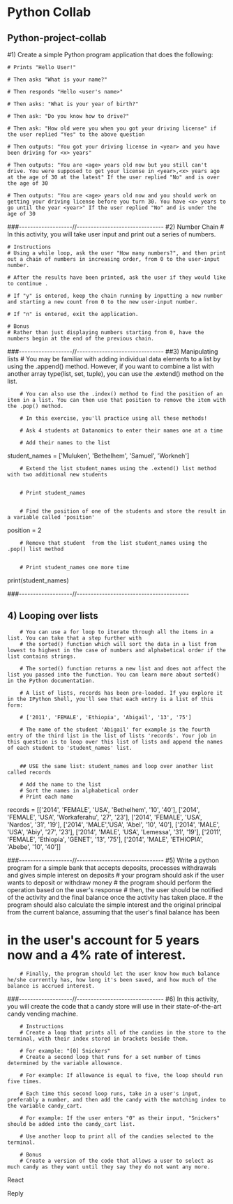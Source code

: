 # Python Collab
## Python-project-collab
#1) Create a simple Python program application that does the following:

    # Prints "Hello User!"

    # Then asks "What is your name?"

    # Then responds "Hello <user's name>"

    # Then asks: "What is your year of birth?"

    # Then ask: "Do you know how to drive?"

    # Then ask: "How old were you when you got your driving license" if the user replied "Yes" to the above question

    # Then outputs: "You got your driving license in <year> and you have been driving for <x> years" 

    # Then outputs: "You are <age> years old now but you still can't drive. You were supposed to get your license in <year>,<x> years ago at the age of 30 at the latest" If the user replied "No" and is over the age of 30

    # Then outputs: "You are <age> years old now and you should work on getting your driving license before you turn 30. You have <x> years to go until the year <year>" If the user replied "No" and is under the age of 30
    

###-------------------//-------------------------------
#2) Number Chain
    # In this activity, you will take user input and print out a series of numbers.

    # Instructions
    # Using a while loop, ask the user "How many numbers?", and then print out a chain of numbers in increasing order, from 0 to the user-input number.

    # After the results have been printed, ask the user if they would like to continue .

    # If "y" is entered, keep the chain running by inputting a new number and starting a new count from 0 to the new user-input number.

    # If "n" is entered, exit the application.

    # Bonus
    # Rather than just displaying numbers starting from 0, have the numbers begin at the end of the previous chain.

###-------------------//-------------------------------
##3) Manipulating lists 
        # You may be familiar with adding individual data elements to a list by using the .append() method. However, if you want to combine a list with another array type(list, set, tuple), you can use the .extend() method on the list.

        # You can also use the .index() method to find the position of an item in a list. You can then use that position to remove the item with the .pop() method.

        # In this exercise, you'll practice using all these methods!

        # Ask 4 students at Datanomics to enter their names one at a time
        
        # Add their names to the list

student_names = ['Muluken', 'Bethelhem', 'Samuel', 'Workneh']

        # Extend the list student_names using the .extend() list method with two additional new students 


        # Print student_names


        # Find the position of one of the students and store the result in a variable called 'position'
       
position = 2

        # Remove that student  from the list student_names using the .pop() list method
       

        # Print student_names one more time

print(student_names)

###-------------------//----------------------------------------

## 4) Looping over lists
        # You can use a for loop to iterate through all the items in a list. You can take that a step further with 
        # the sorted() function which will sort the data in a list from lowest to highest in the case of numbers and alphabetical order if the list contains strings. 

        # The sorted() function returns a new list and does not affect the list you passed into the function. You can learn more about sorted() in the Python documentation.

        # A list of lists, records has been pre-loaded. If you explore it in the IPython Shell, you'll see that each entry is a list of this form:

        # ['2011', 'FEMALE', 'Ethiopia', 'Abigail', '13', '75']

        # The name of the student 'Abigail' for example is the fourth entry of the third list in the list of lists 'records'. Your job in this question is to loop over this list of lists and append the names of each student to 'student_names' list.


        ## USE the same list: student_names and loop over another list called records

        # Add the name to the list
        # Sort the names in alphabetical order
        # Print each name

records = [['2014', 'FEMALE', 'USA', 'Bethelhem', '10', '40'], ['2014', 'FEMALE', 'USA', 'Workaferahu', '27', '23'], ['2014', 'FEMALE', 'USA', 'Nardos', '31', '19'], ['2014', 'MALE','USA', 'Abel', '10', '40'], ['2014', 'MALE', 'USA', 'Abiy', '27', '23'], ['2014', 'MALE', 'USA', 'Lemessa', '31', '19'], ['2011', 'FEMALE', 'Ethiopia', 'GENET', '13', '75'], ['2014', 'MALE', 'ETHIOPIA', 'Abebe', '10', '40']]

###-------------------//-------------------------------
#5) Write a python program for a simple bank that accepts deposits, processes withdrawals and gives simple interest on deposits
        # your program should ask if the user wants to deposit or withdraw money
        # the program should perform the operation based on the user's response
        # then, the user should be notified of the activity and the final balance once the activity has taken place. 
        # the program should also calculate the simple interest and the original principal from the current balance, assuming that the user's final balance has been 
# in the user's account for 5 years now and a 4% rate of interest.
        # Finally, the program should let the user know how much balance he/she currently has, how long it's been saved, and how much of the balance is accrued interest.

###-------------------//-------------------------------
#6) In this activity, you will create the code that a candy store will use in their state-of-the-art candy vending machine.

        # Instructions
        # Create a loop that prints all of the candies in the store to the terminal, with their index stored in brackets beside them.

        # For example: "[0] Snickers"
        # Create a second loop that runs for a set number of times determined by the variable allowance.

        # For example: If allowance is equal to five, the loop should run five times.

        # Each time this second loop runs, take in a user's input, preferably a number, and then add the candy with the matching index to the variable candy_cart.

        # For example: If the user enters "0" as their input, "Snickers" should be added into the candy_cart list.

        # Use another loop to print all of the candies selected to the terminal.

        # Bonus
        # Create a version of the code that allows a user to select as much candy as they want until they say they do not want any more.

React

Reply


